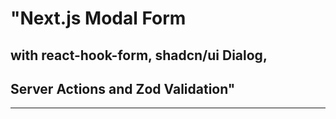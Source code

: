 # "Next.js Modal Form 
## with react-hook-form, shadcn/ui Dialog, 
## Server Actions and Zod Validation"
---
